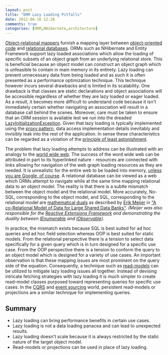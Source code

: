 ```yaml
---
layout: post
title: "ORM Lazy Loading Pitfalls"
date: 2012-06-16 12:28
comments: true
categories: [ORM,NHibernate,architecture]
---
```

[Object-relational mappers](http://en.wikipedia.org/wiki/Object-relational_mapping) furnish a mapping layer between [object-oriented code](http://en.wikipedia.org/wiki/Object-oriented_programming) and [relational databases](http://en.wikipedia.org/wiki/Relational_database). ORMs such as NHibernate and Entity Framework support lazy loaded associations which allow the loading of specific subsets of an object graph from an underlying relational store. This is beneficial because an object model can construct an object graph which is unfeasible to contain in main memory in its entirety. Lazy loading can prevent unnecessary data from being loaded and as such it is often presented as a performance optimization technique. This technique however incurs several drawbacks and is limited in its scalability. One drawback is that classes are static declarations and object associations will be accessible regardless of whether they are lazy loaded or eager loaded. As a result, it becomes more difficult to understand code because it isn't immediately certain whether navigating an association will result in a database call behind the scenes. Moreover, care must be taken to ensure that an ORM session is available lest we run into the dreaded [LazyInitializationException](http://docs.jboss.org/hibernate/core/3.5/api/org/hibernate/LazyInitializationException.html). Given that lazy loading is typically implemented using the [proxy pattern](http://en.wikipedia.org/wiki/Proxy_pattern), data access implementation details inevitably and invisibly leak into the rest of the application. In sense these characteristics can be regarded as a violation of the [principle of least astonishment](http://en.wikipedia.org/wiki/Principle_of_least_astonishment).

<!--more-->

The problem that lazy loading attempts to address can be illustrated with an analogy to the [world wide web](http://en.wikipedia.org/wiki/World_Wide_Web). The success of the word wide web can be attributed in part to its hyperlinked nature - resources are connected with links allowing for navigation of the web graph loading resources as they are needed. It is unrealistic for the entire web to be loaded into memory, [unless you are Google, of course](http://jots.mypopescu.com/post/219463131/google-can-keep-all-web-in-memory). A relational database can be viewed as a web which ORMs attempt to navigate while at the same time mapping relational data to an object model. The reality is that there is a subtle mismatch between the object model and the relational model. More accurately, No-SQL, corresponding to the object model, and SQL, corresponding to the relational model are [mathematical duals](http://bit.ly/KQoKA6) as described by [Erik Meijer](http://research.microsoft.com/en-us/um/people/emeijer/) in ["A co-Relational Model of Data for Large Shared Data Banks"](http://queue.acm.org/detail.cfm?id=1961297). _(Meijer was also responsible for the [Reactive Extensions Framework](http://msdn.microsoft.com/en-us/data/gg577609.aspx) and demonstrating the duality between [IEnumerable<T>](http://msdn.microsoft.com/en-us/library/9eekhta0.aspx) and [IObservable<T>](http://msdn.microsoft.com/en-us/library/dd990377.aspx))._ 

In practice, the mismatch exists because SQL is best suited for ad hoc queries and ad hoc field selection whereas OOP is best suited for static models. From the relational perspective there is a tension to select data specifically for a given query which is in turn designed for a specific use case. From the OOP perspective there is a tension to conform the query to an object model which is designed for a variety of use cases. An important observation is that these mapping issues are most prominent on the query side of the equation. Consequently, a technique such as [read-models](http://gorodinski.com/blog/2012/04/25/read-models-as-a-tactical-pattern-in-domain-driven-design-ddd/) can be utilized to mitigate lazy loading issues all together. Instead of devising intricate fetching strategies with lazy loading it is much simpler to create read-model classes purposed toward representing queries for specific use cases. In the [CQRS](http://martinfowler.com/bliki/CQRS.html) and [event sourcing](http://martinfowler.com/eaaDev/EventSourcing.html) world, persistent read-models or projections are a similar technique for implementing queries.

## Summary
- Lazy loading can bring performance benefits in certain use cases.
- Lazy loading is not a data loading panacea and can lead to unexpected results.
- Lazy loading doesn't scale because it is always restricted by the static nature of the target object model.
- Read-models or projections can be used in place of lazy loading.

